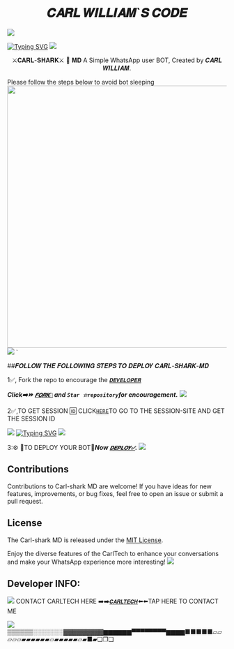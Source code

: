  <h1 align="center"> 𝑪𝑨𝑹𝑳 𝑾𝑰𝑳𝑳𝑰𝑨𝑴`𝑺 𝑪𝑶𝑫𝑬 </h1> 
<a><img src='https://i.imgur.com/LyHic3i.gif'/></a>
 
[![Typing SVG](https://readme-typing-svg.herokuapp.com?font=Rockstar-ExtraBold&color=blue&lines=𝕮𝕬𝕽𝕷+𝕾𝕳𝕬𝕽𝕶+𝕸𝕯+𝗖𝗥𝗘𝗔𝗧𝗘𝗗+𝗕𝗬+CARL)](https://git.io/typing-svg)
<a><img src='https://i.imgur.com/LyHic3i.gif'/></a>

<p align="center"> ⚔️𝐂𝐀𝐑𝐋-𝐒𝐇𝐀𝐑𝐊⚔️ 🦈 𝐌𝐃 A Simple WhatsApp user BOT, Created by 𝑪𝑨𝑹𝑳 𝑾𝑰𝑳𝑳𝑰𝑨𝑴.
<p align="centre"> Please follow the steps below to avoid bot sleeping  
<img src="https://telegra.ph/file/585b8d9674c156764e97c.jpg" width="700" height="600"/>
<a><img src='https://i.imgur.com/LyHic3i.gif'/></a>
  `


##𝑭𝑶𝑳𝑳𝑶𝑾 𝑻𝑯𝑬 𝑭𝑶𝑳𝑳𝑶𝑾𝑰𝑵𝑮 𝑺𝑻𝑬𝑷𝑺 𝑻𝑶 𝑫𝑬𝑷𝑳𝑶𝒀 𝑪𝑨𝑹𝑳-𝑺𝑯𝑨𝑹𝑲-𝑴𝑫
 
1✅️, Fork the repo to encourage the [`𝑫𝑬𝑽𝑬𝑳𝑶𝑷𝑬𝑹`](https://github.com/Carl165) 

   ***Click➡️⏩️ [`𝑭𝑶𝑹𝑲🍴`](https://github.com/Carl165/CarlTech/fork) and `Star ☆repository`for encouragement.***
 <a><img src='https://i.imgur.com/LyHic3i.gif'/></a>
 
 2✅️,TO GET SESSION 🆔 CLICK[`HERE`](https://github.com/Carl165/SESSION_SITE)TO GO TO THE SESSION-SITE AND GET THE SESSION ID
  
  <a><img src='https://i.imgur.com/LyHic3i.gif'/></a>
[![Typing SVG](https://readme-typing-svg.herokuapp.com?font=Rockstar-ExtraBold&color=blue&lines=Editing+IN+PROGRESS+𝗕𝗬+CARL)](https://git.io/typing-svg)
<a><img src='https://i.imgur.com/LyHic3i.gif'/></a>




  3:⚙️ 🦁TO DEPLOY YOUR BOT🦁***Now [`𝑫𝑬𝑷𝑳𝑶𝒀✅️`](https://dashboard.heroku.com/new?template=https://github.com/Carl165/CarlTech/edit/tree/main?tab=readme-ov-file).***
<a><img src='https://i.imgur.com/LyHic3i.gif'/></a>



## Contributions

Contributions to Carl-shark MD are welcome! If you have ideas for new features, improvements, or bug fixes, feel free to open an issue or submit a pull request.

## License

The Carl-shark MD is released under the [MIT License](https://opensource.org/licenses/MIT).

Enjoy the diverse features of the CarlTech  to enhance your conversations and make your WhatsApp experience more interesting!
<a><img src='https://i.imgur.com/LyHic3i.gif'/></a>


## Developer INFO:

<a><img src='https://i.imgur.com/LyHic3i.gif'/></a>
   CONTACT CARLTECH HERE 
➡️➡️[`𝑪𝑨𝑹𝑳𝑻𝑬𝑪𝑯`](https://github.com/Carl165/CARLTECH-INFO)⬅️⬅️TAP HERE TO CONTACT ME 

<a><img src='https://i.imgur.com/LyHic3i.gif'/></a>
▒▒▒▒▒▒░░░░░░░▓▓▓▓▓▓▓▓▓▆▆▆▆▆▆▀▀▀▀▀▀▀▀▆▆▆▆■■■■■▱▱▱▱▱▰▰▰▰▰▰▱▰▰▰▰▰▱▰■▰❏❐❑

